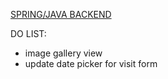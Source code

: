 [SPRING/JAVA BACKEND](https://github.com/ci-dominguez/ade-backend)

DO LIST:

- image gallery view
- update date picker for visit form
